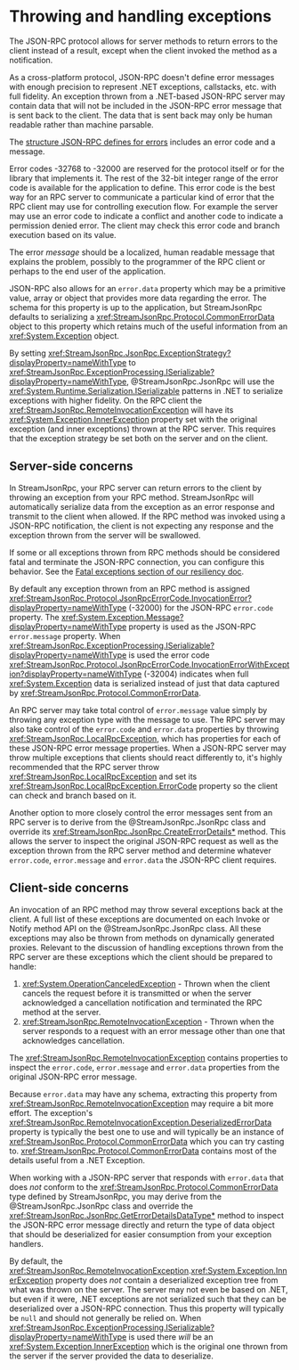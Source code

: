 # Throwing and handling exceptions

The JSON-RPC protocol allows for server methods to return errors to the client instead of a result, except when the client invoked the method as a notification.

As a cross-platform protocol, JSON-RPC doesn't define error messages with enough precision to represent .NET exceptions, callstacks, etc. with full fidelity.
An exception thrown from a .NET-based JSON-RPC server may contain data that will not be included in the JSON-RPC error message that is sent back to the client.
The data that is sent back may only be human readable rather than machine parsable.

The [structure JSON-RPC defines for errors](https://www.jsonrpc.org/specification#response_object) includes an error code and a message.

Error codes -32768 to -32000 are reserved for the protocol itself or for the library that implements it.
The rest of the 32-bit integer range of the error code is available for the application to define.
This error code is the best way for an RPC server to communicate a particular kind of error that the RPC client may use for controlling execution flow. For example the server may use an error code to indicate a conflict and another code to indicate a permission denied error. The client may check this error code and branch execution based on its value.

The error *message* should be a localized, human readable message that explains the problem, possibly to the programmer of the RPC client or perhaps to the end user of the application.

JSON-RPC also allows for an `error.data` property which may be a primitive value, array or object that provides more data regarding the error.
The schema for this property is up to the application, but StreamJsonRpc defaults to serializing
a <xref:StreamJsonRpc.Protocol.CommonErrorData> object to this property which retains much of the useful information from an
<xref:System.Exception> object.

By setting <xref:StreamJsonRpc.JsonRpc.ExceptionStrategy?displayProperty=nameWithType> to <xref:StreamJsonRpc.ExceptionProcessing.ISerializable?displayProperty=nameWithType>, @StreamJsonRpc.JsonRpc will use the <xref:System.Runtime.Serialization.ISerializable> patterns in .NET to serialize exceptions with higher fidelity. On the RPC client the <xref:StreamJsonRpc.RemoteInvocationException> will have its <xref:System.Exception.InnerException> property set with the original exception (and inner exceptions) thrown at the RPC server.
This requires that the exception strategy be set both on the server and on the client.

## Server-side concerns

In StreamJsonRpc, your RPC server can return errors to the client by throwing an exception from your RPC method. StreamJsonRpc will automatically serialize data from the exception as an error response and transmit to the client when allowed. If the RPC method was invoked using a JSON-RPC notification, the client is not expecting any response and the exception thrown from the server will be swallowed.

If some or all exceptions thrown from RPC methods should be considered fatal and terminate the JSON-RPC connection, you can configure this behavior. See the [Fatal exceptions section of our resiliency doc](resiliency.md#fatal-exceptions).

By default any exception thrown from an RPC method is assigned <xref:StreamJsonRpc.Protocol.JsonRpcErrorCode.InvocationError?displayProperty=nameWithType> (-32000) for the JSON-RPC `error.code` property. The <xref:System.Exception.Message?displayProperty=nameWithType> property is used as the JSON-RPC `error.message` property.
When <xref:StreamJsonRpc.ExceptionProcessing.ISerializable?displayProperty=nameWithType> is used the error code <xref:StreamJsonRpc.Protocol.JsonRpcErrorCode.InvocationErrorWithException?displayProperty=nameWithType> (-32004) indicates when full <xref:System.Exception> data is serialized instead of just that data captured by <xref:StreamJsonRpc.Protocol.CommonErrorData>.

An RPC server may take total control of `error.message` value simply by throwing any exception type with the message to use.
The RPC server may also take control of the `error.code` and `error.data` properties by throwing <xref:StreamJsonRpc.LocalRpcException>, which has properties for each of these JSON-RPC error message properties.
When a JSON-RPC server may throw multiple exceptions that clients should react differently to, it's highly recommended that the RPC server throw <xref:StreamJsonRpc.LocalRpcException> and set its <xref:StreamJsonRpc.LocalRpcException.ErrorCode> property so the client can check and branch based on it.

Another option to more closely control the error messages sent from an RPC server is to derive from the @StreamJsonRpc.JsonRpc class and override its <xref:StreamJsonRpc.JsonRpc.CreateErrorDetails*> method.
This allows the server to inspect the original JSON-RPC request as well as the exception thrown from the RPC server method and determine whatever `error.code`, `error.message` and `error.data` the JSON-RPC client requires.

## Client-side concerns

An invocation of an RPC method may throw several exceptions back at the client.
A full list of these exceptions are documented on each Invoke or Notify method API on the @StreamJsonRpc.JsonRpc class.
All these exceptions may also be thrown from methods on dynamically generated proxies.
Relevant to the discussion of handling exceptions thrown from the RPC server are these exceptions which the client should be prepared to handle:

1. <xref:System.OperationCanceledException> - Thrown when the client cancels the request before it is transmitted or when the server acknowledged a cancellation notification and terminated the RPC method at the server.
1. <xref:StreamJsonRpc.RemoteInvocationException> - Thrown when the server responds to a request with an error message other than one that acknowledges cancellation.

The <xref:StreamJsonRpc.RemoteInvocationException> contains properties to inspect the `error.code`, `error.message` and `error.data` properties from the original JSON-RPC error message.

Because `error.data` may have any schema, extracting this property from <xref:StreamJsonRpc.RemoteInvocationException> may require a bit more effort. The exception's <xref:StreamJsonRpc.RemoteInvocationException.DeserializedErrorData> property is typically the best one to use and will typically be an instance of <xref:StreamJsonRpc.Protocol.CommonErrorData> which you can try casting to. <xref:StreamJsonRpc.Protocol.CommonErrorData> contains most of the details useful from a .NET Exception.

When working with a JSON-RPC server that responds with `error.data` that does *not* conform to the <xref:StreamJsonRpc.Protocol.CommonErrorData> type defined by StreamJsonRpc, you may derive from the @StreamJsonRpc.JsonRpc class and override the <xref:StreamJsonRpc.JsonRpc.GetErrorDetailsDataType*> method to inspect the JSON-RPC error message directly and return the type of data object that should be deserialized for easier consumption from your exception handlers.

By default, the <xref:StreamJsonRpc.RemoteInvocationException>.<xref:System.Exception.InnerException> property does *not* contain a deserialized exception tree from what was thrown on the server. The server may not even be based on .NET, but even if it were, .NET exceptions are not serialized such that they can be deserialized over a JSON-RPC connection. Thus this property will typically be `null` and should not generally be relied on.
When <xref:StreamJsonRpc.ExceptionProcessing.ISerializable?displayProperty=nameWithType> is used there *will* be an <xref:System.Exception.InnerException> which is the original one thrown from the server if the server provided the data to deserialize.
